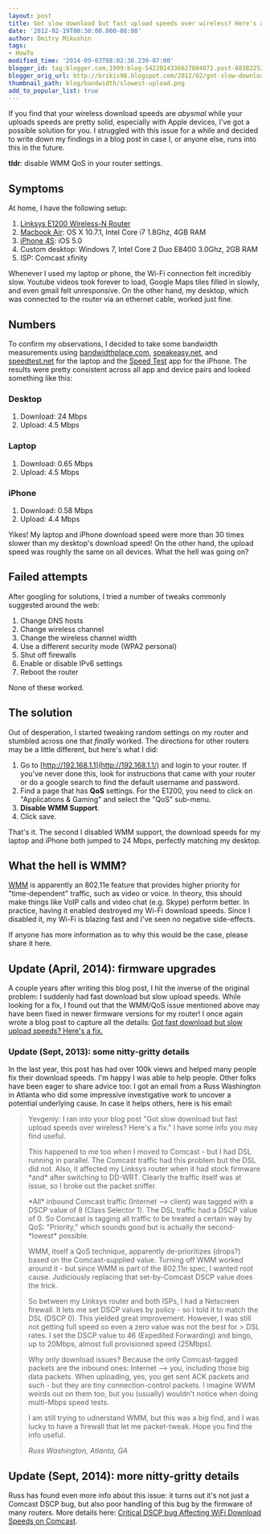 ```yaml
---
layout: post
title: Got slow download but fast upload speeds over wireless? Here's a fix.
date: '2012-02-19T00:30:00.000-08:00'
author: Dmitry Mikushin
tags:
- HowTo
modified_time: '2014-09-03T08:02:36.239-07:00'
blogger_id: tag:blogger.com,1999:blog-5422014336627804072.post-8838225224224309852
blogger_orig_url: http://brikis98.blogspot.com/2012/02/got-slow-download-but-fast-upload.html
thumbnail_path: blog/bandwidth/slowest-upload.png
add_to_popular_list: true
---
```


If you find that your wireless download speeds are *abysmal* while your 
uploads speeds are pretty solid, especially with Apple devices, I've got a 
possible solution for you. I struggled with this issue for a while and decided 
to write down my findings in a blog post in case I, or anyone else, runs into 
this in the future. 

**tldr**: disable WMM QoS in your router settings. 

## Symptoms 

At home, I have the following setup: 

1. [Linksys E1200 Wireless-N 
Router](http://home.cisco.com/en-apac/products/routers/E1200) 
1. [Macbook Air](http://www.apple.com/macbookair/): OS X 10.7.1, Intel Core i7 
1.8Ghz, 4GB RAM 
1. [iPhone 4S](http://www.apple.com/iphone/): iOS 5.0 
1. Custom desktop: Windows 7, Intel Core 2 Duo E8400 3.0Ghz, 2GB RAM 
1. ISP: Comcast xfinity 

Whenever I used my laptop or phone, the Wi-Fi connection felt incredibly 
slow. Youtube videos took forever to load, Google Maps tiles filled in slowly, 
and even gmail felt unresponsive. On the other hand, my desktop, which was 
connected to the router via an ethernet cable, worked just fine.  

## Numbers

To confirm my observations, I decided to take some bandwidth measurements 
using [bandwidthplace.com](http://www.bandwidthplace.com/), 
[speakeasy.net](http://www.speakeasy.net/speedtest/), and 
[speedtest.net](http://www.speedtest.net/) for the laptop and the [Speed 
Test](http://itunes.apple.com/us/app/speedtest.net-mobile-speed/id300704847?mt=8) 
app for the iPhone. The results were pretty consistent across all app and 
device pairs and looked something like this: 

### Desktop

1. Download: 24 Mbps 
1. Upload: 4.5 Mbps 

### Laptop

1. Download: 0.65 Mbps 
1. Upload: 4.5 Mbps 

### iPhone

1. Download: 0.58 Mbps 
1. Upload: 4.4 Mbps 

 
Yikes! My laptop and iPhone download speed were more than 30 times 
slower than my desktop's download speed! On the other hand, the upload speed 
was roughly the same on all devices. What the hell was going on? 

## Failed attempts

After googling for solutions, I tried a number of tweaks commonly 
suggested around the web:

1. Change DNS hosts 
1. Change wireless channel 
1. Change the wireless channel width 
1. Use a different security mode (WPA2 personal) 
1. Shut off firewalls 
1. Enable or disable IPv6 settings 
1. Reboot the router 

None of these worked.  

## The solution

Out of desperation, I started tweaking random settings on my router and 
stumbled across one that *finally* worked. The directions for other routers 
may be a little different, but here's what I did:

1. Go to [http://192.168.1.1](http://192.168.1.1/) and login to your router. If you've 
never done this, look for instructions that came with your router or do a 
google search to find the default username and password. 
1. Find a page that has **QoS** settings. For the E1200, you need to click on 
"Applications &amp; Gaming" and select the "QoS" sub-menu. 
1. **Disable WMM Support**. 
1. Click save. 

That's it. The second I disabled WMM support, the download speeds for my 
laptop and iPhone both jumped to 24 Mbps, perfectly matching my desktop.  

## What the hell is WMM?

[WMM](http://blogs.msdn.com/b/wndp/archive/2006/06/28/650363.aspx) is 
apparently an 802.11e feature that provides higher priority for 
"time-dependent" traffic, such as video or voice. In theory, this should make 
things like VoIP calls and video chat (e.g. Skype) perform better. In 
practice, having it enabled destroyed my Wi-Fi download speeds. Since I 
disabled it, my Wi-Fi is blazing fast and I've seen no negative 
side-effects. 

If anyone has more information as to why this would be the case, please 
share it here. 

## Update (April, 2014): firmware upgrades 

A couple years after writing this blog post, I hit the inverse of the original 
problem: I suddenly had fast download but slow upload speeds. While looking 
for a fix, I found out that the WMM/QoS issue mentioned above may have been 
fixed in newer firmware versions for my router! I once again wrote a blog post 
to capture all the details: [Got fast download but slow upload speeds? Here's 
a 
fix.](https://www.ybrikman.com/writing/2014/04/14/got-fast-download-but-slow-upload/) 

### Update (Sept, 2013): some nitty-gritty details 

In the last year, this post has had over 100k views and helped many people fix 
their download speeds. I'm happy I was able to help people. Other folks have 
been eager to share advice too: I got an email from a Russ Washington in 
Atlanta who did some impressive investigative work to uncover a potential 
underlying cause. In case it helps others, here is his email: 

<blockquote>
  <p>
    Yevgeniy: I ran into your blog post "Got slow download but fast 
    upload speeds over wireless? Here's a fix." I have some info you may find 
    useful.
  </p>
  <p>
    This happened to me too when I moved to 
    Comcast - but I had DSL running in parallel. The Comcast traffic had this 
    problem but the DSL did not. Also, it affected my Linksys router when it had 
    stock firmware *and* after switching to DD-WRT. Clearly the traffic itself was 
    at issue, so I broke out the packet sniffer. 
  </p>
  <p>
    *All* inbound Comcast traffic (Internet --&gt; client) was tagged with a DSCP value 
    of 8 (Class Selector 1). The DSL traffic had a DSCP value of 0. So Comcast is 
    tagging all traffic to be treated a certain way by QoS: "Priority," which 
    sounds good but is actually the second-*lowest* possible.
  </p> 
  <p>
    WMM, itself a QoS technique, apparently 
    de-prioritizes (drops?) based on the Comcast-supplied value. Turning off WMM 
    worked around it - but since WMM is part of the 802.11n spec, I wanted root 
    cause. Judiciously replacing that set-by-Comcast DSCP value does the trick.
  </p>
  <p>
    So between my Linksys router and both ISPs, I had a 
    Netscreen firewall. It lets me set DSCP values by policy - so I told it to 
    match the DSL (DSCP 0). This yielded great improvement. However, I was still 
    not getting full speed so even a zero value was not the best for &gt; DSL 
    rates. I set the DSCP value to 46 (Expedited Forwarding) and bingo, up to 
    20Mbps, almost full provisioned speed (25Mbps).
  </p>
  <p>
    Why only download issues? Because the only Comcast-tagged packets are the inbound 
    ones: Internet --&gt; you, including those big data packets. When uploading, 
    yes, you get sent ACK packets and such - but they are tiny connection-control 
    packets. I imagine WWM weirds out on them too, but you (usually) wouldn't 
    notice when doing multi-Mbps speed tests.
  </p>
  <p>
    I am still trying to udnerstand WMM, but this was a big find, and I was lucky to have a 
    firewall that let me packet-tweak. Hope you find the info useful. 
  </p>
  <cite>
    Russ Washington, Atlanta, GA
  </cite>
</blockquote> 

## Update (Sept, 2014): more nitty-gritty details 

Russ has found even more info about this issue: it turns out it's not just a 
Comcast DSCP bug, but also poor handling of this bug by the firmware of many 
routers. More details here: [Critical DSCP bug Affecting WiFi Download Speeds 
on Comcast](http://www.dd-wrt.com/phpBB2/viewtopic.php?t=176395&amp;postdays=0&amp;postorder=asc&amp;start=0). 